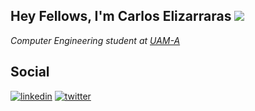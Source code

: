 ## Hey Fellows, I'm Carlos Elizarraras ![](https://media.giphy.com/media/q0s0NVKnLk5WGvsLh3/giphy.gif)
*Computer Engineering student at [UAM-A](https://www.uam.mx/)*



## Social
[![linkedin](https://img.shields.io/badge/linkedin-0A66C2?style=for-the-badge&logo=linkedin&logoColor=white)](https://www.linkedin.com/in/carlos-elizarraras/)
[![twitter](https://img.shields.io/badge/twitter-1DA1F2?style=for-the-badge&logo=twitter&logoColor=white)](https://twitter.com/monchenberg)


